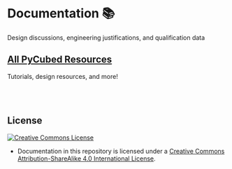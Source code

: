 # Documentation 📚
Design discussions, engineering justifications, and qualification data
<br>

## [All PyCubed Resources](https://pycubed.org/resources)
Tutorials, design resources, and more!
<br>
<br>
<br>
<br>

## License
<a rel="license" href="http://creativecommons.org/licenses/by-sa/4.0/"><img alt="Creative Commons License" style="border-width:0" src="https://i.creativecommons.org/l/by-sa/4.0/88x31.png" /></a><br />
- Documentation in this repository is licensed under a <a rel="license" href="http://creativecommons.org/licenses/by-sa/4.0/">Creative Commons Attribution-ShareAlike 4.0 International License</a>.
